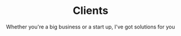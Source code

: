---
layout: page
title: Clients
jumbotitle: Clients
subtitle: Whether you're a big business or a start up, I've got solutions for you
order: 2
---